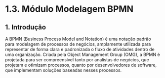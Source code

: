 # 1.3. Módulo Modelagem BPMN

## 1. Introdução

A BPMN (Business Process Model and Notation) é uma notação padrão para modelagem de processos de negócios, amplamente utilizada para representar de forma clara e padronizada o fluxo de atividades dentro de uma organização. Criada pela Object Management Group (OMG), a BPMN é projetada para ser compreensível tanto por analistas de negócios, que projetam e otimizam processos, quanto por desenvolvedores de software, que implementam soluções baseadas nesses processos.

